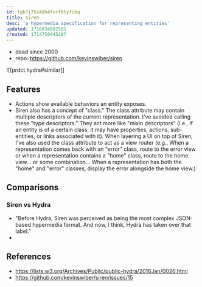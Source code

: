 ```yaml
---
id: tgh7j75z4db4fxrf6tyfibq
title: Siren
desc: 'a hypermedia specification for representing entities'
updated: 1716834802505
created: 1714750445287
---
```


- dead since 2000
- repo: https://github.com/kevinswiber/siren

![[prdct.hydra#similar]]

## Features

- Actions show available behaviors an entity exposes.
- Siren also has a concept of "class." The class attribute may contain multiple descriptors of the current representation. I've avoided calling these "type descriptors." They act more like "mixin descriptors" (i.e., if an entity is of a certain class, it may have properties, actions, sub-entities, or links associated with it). When layering a UI on top of Siren, I've also used the class attribute to act as a view router (e.g., When a representation comes back with an "error" class, route to the error view or when a representation contains a "home" class, route to the home view... or some combination... When a representation has both the "home" and "error" classes, display the error alongside the home view.) 

## Comparisons

### Siren vs Hydra

- "Before Hydra, Siren was perceived as being the most complex JSON-based hypermedia format.  And now, I think, Hydra has taken over that label."
- 


## References

- https://lists.w3.org/Archives/Public/public-hydra/2016Jan/0026.html
- https://github.com/kevinswiber/siren/issues/15